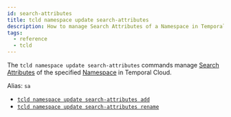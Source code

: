 ```yaml
---
id: search-attributes
title: tcld namespace update search-attributes
description: How to manage Search Attributes of a Namespace in Temporal Cloud using tcld.
tags:
  - reference
  - tcld
---
```


The `tcld namespace update search-attributes` commands manage [Search Attributes](/docs/concepts/what-is-a-search-attribute) of the specified [Namespace](/docs/concepts/what-is-a-namespace) in Temporal Cloud.

Alias: `sa`

- [`tcld namespace update search-attributes add`](/docs/cloud/tcld/namespace/update/search-attributes/add)
- [`tcld namespace update search-attributes rename`](/docs/cloud/tcld/namespace/update/search-attributes/rename)
